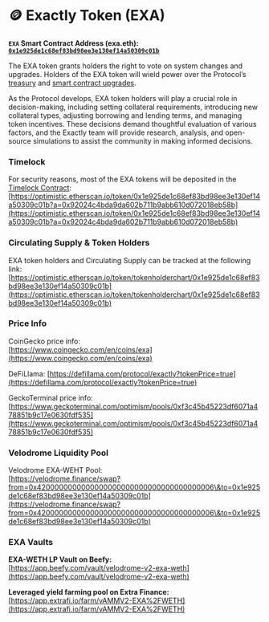 # 🪙 Exactly Token (EXA)

**`EXA` Smart Contract Address (exa.eth):** [**`0x1e925de1c68ef83bd98ee3e130ef14a50309c01b`**](https://optimistic.etherscan.io/token/0x1e925de1c68ef83bd98ee3e130ef14a50309c01b)

The EXA token grants holders the right to vote on system changes and upgrades. Holders of the EXA token will wield power over the Protocol’s [treasury](https://docs.exact.ly/guides/parameters#b.-treasury-fee) and [smart contract upgrades](https://docs.exact.ly/security/access-control).

As the Protocol develops, EXA token holders will play a crucial role in decision-making, including setting collateral requirements, introducing new collateral types, adjusting borrowing and lending terms, and managing token incentives. These decisions demand thoughtful evaluation of various factors, and the Exactly team will provide research, analysis, and open-source simulations to assist the community in making informed decisions.

### **Timelock**&#x20;

For security reasons, most of the EXA tokens will be deposited in the [Timelock Contract](https://optimistic.etherscan.io/address/0x92024C4bDa9DA602b711B9AbB610d072018eb58b):\
[https://optimistic.etherscan.io/token/0x1e925de1c68ef83bd98ee3e130ef14a50309c01b?a=0x92024c4bda9da602b711b9abb610d072018eb58b](https://optimistic.etherscan.io/token/0x1e925de1c68ef83bd98ee3e130ef14a50309c01b?a=0x92024c4bda9da602b711b9abb610d072018eb58b)

### Circulating Supply & Token Holders

EXA token holders and Circulating Supply can be tracked at the following link: [https://optimistic.etherscan.io/token/tokenholderchart/0x1e925de1c68ef83bd98ee3e130ef14a50309c01b](https://optimistic.etherscan.io/token/tokenholderchart/0x1e925de1c68ef83bd98ee3e130ef14a50309c01b)

### Price Info

CoinGecko price info: \
[https://www.coingecko.com/en/coins/exa](https://www.coingecko.com/en/coins/exa)

DeFiLlama: [https://defillama.com/protocol/exactly?tokenPrice=true](https://defillama.com/protocol/exactly?tokenPrice=true)

GeckoTerminal price info: [https://www.geckoterminal.com/optimism/pools/0xf3c45b45223df6071a478851b9c17e0630fdf535](https://www.geckoterminal.com/optimism/pools/0xf3c45b45223df6071a478851b9c17e0630fdf535)

### Velodrome Liquidity Pool

Velodrome EXA-WEHT Pool: \
[https://velodrome.finance/swap?from=0x4200000000000000000000000000000000000006\&to=0x1e925de1c68ef83bd98ee3e130ef14a50309c01b](https://velodrome.finance/swap?from=0x4200000000000000000000000000000000000006\&to=0x1e925de1c68ef83bd98ee3e130ef14a50309c01b)

### EXA Vaults

**EXA-​WETH LP Vault on Beefy:** \
[https://app.beefy.com/vault/velodrome-v2-exa-weth](https://app.beefy.com/vault/velodrome-v2-exa-weth)

**Leveraged yield farming pool on Extra Finance:** [https://app.extrafi.io/farm/vAMMV2-EXA%2FWETH](https://app.extrafi.io/farm/vAMMV2-EXA%2FWETH)

